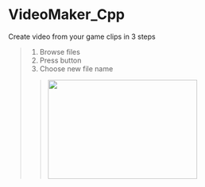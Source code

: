 # VideoMaker_Cpp
Create video from your game clips in 3 steps
>1. Browse files
>2. Press <OK> button
>3. Choose new file name
>><img src="https://media.discordapp.net/attachments/889867107846750281/889867219016773673/unknown.png" width="300" height="200">

